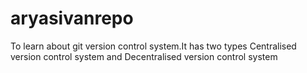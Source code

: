# aryasivanrepo
To learn about git
version control system.It has two types
Centralised version control system and Decentralised version control system

